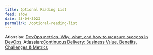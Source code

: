 ```yaml
---
title: Optional Reading List
feed: show
date: 28-04-2023
permalink: /optional-reading-list
---
```


Atlassian: [DevOps metrics. Why, what, and how to measure success in DevOps.](https://www.atlassian.com/devops/frameworks/devops-metrics)
Atlassian:[Continuous Delivery: Business Value, Benefits, Challenges & Metrics](https://www.atlassian.com/continuous-delivery/principles/business-value)
